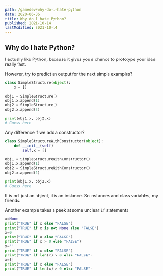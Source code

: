 ```yaml
---
path: /gamedev/why-do-i-hate-python
date: 2020-06-06
title: Why do I hate Python?
published: 2021-10-14
lastModified: 2021-10-14
---
```


## Why do I hate Python?

I actually like Python, because it gives you a chance to prototype your idea really fast.

However, try to predict an output for the next simple examples?

```python
class SimpleStructure(object):
    x = []

obj1 = SimpleStructure()
obj1.x.append(1)
obj2 = SimpleStructure()
obj2.x.append(2)

print(obj1.x, obj2.x)
# Guess here
```

Any difference if we add a constructor?

```python
class SimpleStructureWithConstructor(object):
    def __init__(self):
        self.x = []

obj1 = SimpleStructureWithConstructor()
obj1.x.append(1)
obj2 = SimpleStructureWithConstructor()
obj2.x.append(2)

print(obj1.x, obj2.x)
# Guess here
```

It is not just an object, it is an instance. So instances and class variables, my friends.

Another example takes a peek at some unclear `if` statements

```python
x=None
print("TRUE" if x else "FALSE")
print("TRUE" if x is not None else "FALSE")
x=0
print("TRUE" if x else "FALSE")
print("TRUE" if x > 0 else "FALSE")
x=''
print("TRUE" if x else "FALSE")
print("TRUE" if len(x) > 0 else "FALSE")
x=[]
print("TRUE" if x else "FALSE")
print("TRUE" if len(x) > 0 else "FALSE")
```